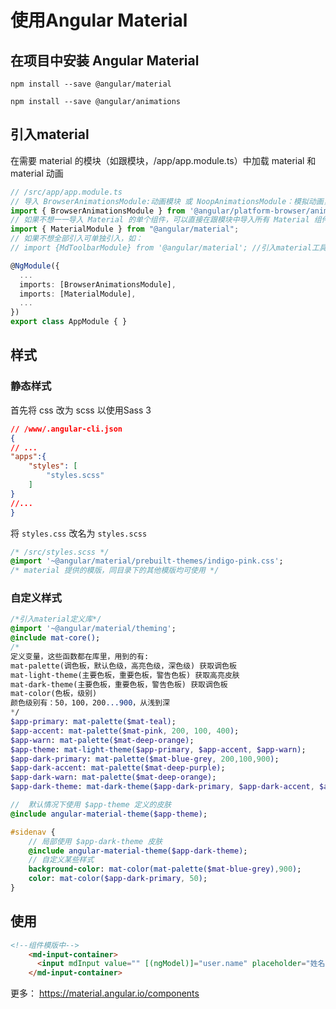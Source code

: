 # 使用Angular Material

## 在项目中安装 Angular Material

`npm install --save @angular/material`

`npm install --save @angular/animations`

## 引入material

在需要 material 的模块（如跟模块，/app/app.module.ts）中加载 material 和 material 动画

```ts
// /src/app/app.module.ts
// 导入 BrowserAnimationsModule:动画模块 或 NoopAnimationsModule：模拟动画，用于动画很慢的平台或用于测试时
import { BrowserAnimationsModule } from '@angular/platform-browser/animations';
// 如果不想一一导入 Material 的单个组件，可以直接在跟模块中导入所有 Material 组件
import { MaterialModule } from "@angular/material";
// 如果不想全部引入可单独引入，如：
// import {MdToolbarModule} from '@angular/material'; //引入material工具条

@NgModule({
  ...
  imports: [BrowserAnimationsModule],
  imports: [MaterialModule],
  ...
})
export class AppModule { }
```

## 样式

### 静态样式

首先将 css 改为 scss 以使用Sass 3

```json
// /www/.angular-cli.json
{
// ...
"apps":{
    "styles": [
        "styles.scss"
    ]
}
//...
}
```

将 `styles.css` 改名为 `styles.scss`

```sass
/* /src/styles.scss */
@import '~@angular/material/prebuilt-themes/indigo-pink.css';
/* material 提供的模版，同目录下的其他模版均可使用 */
```

### 自定义样式

```sass
/*引入material定义库*/
@import '~@angular/material/theming';
@include mat-core();
/*
定义变量，这些函数都在库里，用到的有:
mat-palette(调色板，默认色级，高亮色级，深色级) 获取调色板
mat-light-theme(主要色板，重要色板，警告色板) 获取高亮皮肤
mat-dark-theme(主要色板，重要色板，警告色板) 获取调色板
mat-color(色板，级别)
颜色级别有：50，100，200...900，从浅到深
*/
$app-primary: mat-palette($mat-teal);
$app-accent: mat-palette($mat-pink, 200, 100, 400);
$app-warn: mat-palette($mat-deep-orange);
$app-theme: mat-light-theme($app-primary, $app-accent, $app-warn);
$app-dark-primary: mat-palette($mat-blue-grey, 200,100,900);
$app-dark-accent: mat-palette($mat-deep-purple);
$app-dark-warn: mat-palette($mat-deep-orange);
$app-dark-theme: mat-dark-theme($app-dark-primary, $app-dark-accent, $app-dark-warn);

//  默认情况下使用 $app-theme 定义的皮肤
@include angular-material-theme($app-theme);

#sidenav {
    // 局部使用 $app-dark-theme 皮肤
    @include angular-material-theme($app-dark-theme); 
    // 自定义某些样式
    background-color: mat-color(mat-palette($mat-blue-grey),900);
    color: mat-color($app-dark-primary, 50);
}
```

## 使用

```html
<!--组件模版中-->
    <md-input-container>
      <input mdInput value="" [(ngModel)]="user.name" placeholder="姓名">
    </md-input-container>
```

更多：
<https://material.angular.io/components>
